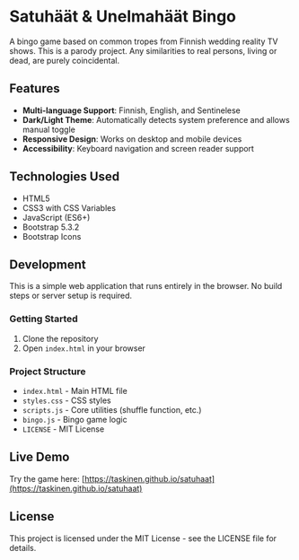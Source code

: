 # Satuhäät & Unelmahäät Bingo

A bingo game based on common tropes from Finnish wedding reality TV shows. This is a parody project. Any similarities to real persons, living or dead, are purely coincidental.

## Features

- **Multi-language Support**: Finnish, English, and Sentinelese
- **Dark/Light Theme**: Automatically detects system preference and allows manual toggle
- **Responsive Design**: Works on desktop and mobile devices
- **Accessibility**: Keyboard navigation and screen reader support

## Technologies Used

- HTML5
- CSS3 with CSS Variables
- JavaScript (ES6+)
- Bootstrap 5.3.2
- Bootstrap Icons

## Development

This is a simple web application that runs entirely in the browser. No build steps or server setup is required.

### Getting Started

1. Clone the repository
2. Open `index.html` in your browser

### Project Structure

- `index.html` - Main HTML file
- `styles.css` - CSS styles
- `scripts.js` - Core utilities (shuffle function, etc.)
- `bingo.js` - Bingo game logic
- `LICENSE` - MIT License

## Live Demo

Try the game here: [https://taskinen.github.io/satuhaat](https://taskinen.github.io/satuhaat)

## License

This project is licensed under the MIT License - see the LICENSE file for details.
